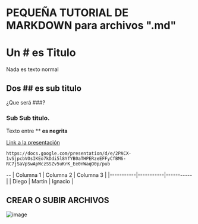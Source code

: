 # PEQUEÑA TUTORIAL DE MARKDOWN para archivos ".md"

# Un # es Titulo
Nada es texto normal
## Dos ## es sub titulo
¿Que será ###?
### Sub Sub titulo.
Texto entre ** **es negrita**  


[Link a la presentación](https://docs.google.com/presentation/d/e/2PACX-1vSjpcbVOsIKEo7kDdi5l8YfYB0aTHPERzeEFFyCfBM6-RC7jSaVpSwApWczSSZv5uKrK_Ee0nWaqO0p/pub)

``` 
https://docs.google.com/presentation/d/e/2PACX-1vSjpcbVOsIKEo7kDdi5l8YfYB0aTHPERzeEFFyCfBM6-RC7jSaVpSwApWczSSZv5uKrK_Ee0nWaqO0p/pub
```
--
| Columna 1 | Columna 2 | Columna 3 |
|-----------|-----------|-----------|
| Diego | Martin | Ignacio |




## CREAR O SUBIR ARCHIVOS
![image](https://user-images.githubusercontent.com/100420113/164486043-83babec9-2ece-4392-809a-e05bef92862a.png)
